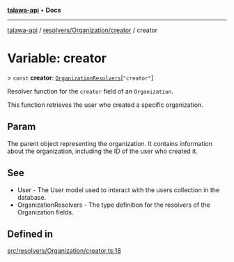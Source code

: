 [**talawa-api**](../../../../README.md) • **Docs**

***

[talawa-api](../../../../modules.md) / [resolvers/Organization/creator](../README.md) / creator

# Variable: creator

\> `const` **creator**: [`OrganizationResolvers`](../../../../types/generatedGraphQLTypes/type-aliases/OrganizationResolvers.md)\[`"creator"`\]

Resolver function for the `creator` field of an `Organization`.

This function retrieves the user who created a specific organization.

## Param

The parent object representing the organization. It contains information about the organization, including the ID of the user who created it.

## See

 - User - The User model used to interact with the users collection in the database.
 - OrganizationResolvers - The type definition for the resolvers of the Organization fields.

## Defined in

[src/resolvers/Organization/creator.ts:18](https://github.com/PalisadoesFoundation/talawa-api/blob/a87b45a1c490c996c3a8a52e117ecbaa4742ef49/src/resolvers/Organization/creator.ts#L18)
